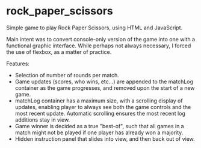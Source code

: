 # rock_paper_scissors
Simple game to play Rock Paper Scissors, using HTML and JavaScript.

Main intent was to convert console-only version of the game into one with a functional graphic interface.  While perhaps not always necessary, I forced the use of flexbox, as a matter of practice.  

Features:

* Selection of number of rounds per match.
* Game updates (scores, who wins, etc...) are appended to the matchLog container as the game progresses, and removed upon the start of a new game.
* matchLog container has a maximum size, with a scrolling display of updates, enabling player to always see both the game controls and the most recent update.  Automatic scrolling ensures the most recent log additions stay in view.
* Game winner is decided as a true "best-of", such that all games in a match might not be played if one player has already won a majority.
* Hidden instruction panel that slides into view, and then back out of view.
